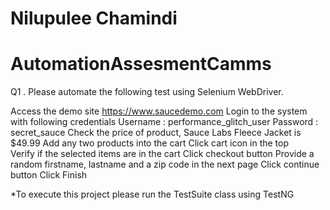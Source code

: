 # Nilupulee Chamindi 
 
# AutomationAssesmentCamms

Q1 . Please automate the following test using Selenium WebDriver.

Access the demo site https://www.saucedemo.com
Login to the system with following credentials
Username : performance_glitch_user
Password : secret_sauce
Check the price of product, Sauce Labs Fleece Jacket is $49.99
Add any two products into the cart
Click cart icon in the top  
Verify if the selected items are in the cart
Click checkout button
Provide a random firstname, lastname and a zip code in the next page
Click continue button
Click Finish


*To execute this project please run the TestSuite class using TestNG
